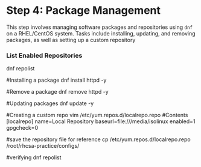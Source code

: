 # Step 4: Package Management

This step involves managing software packages and repositories using `dnf` on a RHEL/CentOS system. Tasks include installing, updating, and removing packages, as well as setting up a custom repository

### List Enabled Repositories
dnf repolist 

#Installing a package
dnf install httpd -y 

#Remove a package
dnf remove httpd -y 

#Updating packages
dnf update -y

#Creating a custom repo
vim /etc/yum.repos.d/localrepo.repo
#Contents
[localrepo]
name=Local Repository
baseurl=file:///media/isolinux
enabled=1
gpgcheck=0

#save the repository file for reference
cp /etc/yum.repos.d/localrepo.repo /root/rhcsa-practice/configs/

#verifying
dnf repolist

